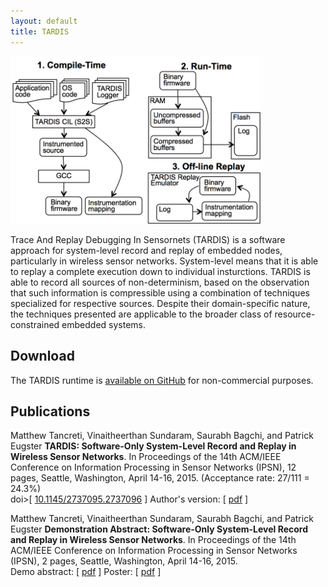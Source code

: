 ```yaml
---
layout: default
title: TARDIS
---
```


<img src="images/tardis.png" alt="Overview of TARDIS architecture." width="400" title="TARDIS" class="img"/>
<br/>

Trace And Replay Debugging In Sensornets (TARDIS) is a software approach for
system-level record and replay of embedded nodes, particularly in wireless
sensor networks. System-level means that it is able to replay a complete execution
down to individual insturctions. TARDIS is able to record all sources of
non-determinism, based on the observation that such information is compressible
using a combination of techniques specialized for respective sources. Despite their
domain-specific nature, the techniques presented are applicable to the broader class
of resource-constrained embedded systems.

Download
--------
The TARDIS runtime is [available on GitHub](https://github.com/mtancret/recordreplay) for non-commercial purposes.

Publications
------------

Matthew Tancreti, Vinaitheerthan Sundaram, Saurabh Bagchi, and Patrick Eugster
**TARDIS: Software-Only System-Level Record and Replay in Wireless Sensor Networks**.
In Proceedings of the 14th ACM/IEEE Conference on Information Processing in Sensor Networks (IPSN),
12 pages, Seattle, Washington, April 14-16, 2015.
(Acceptance rate: 27/111 = 24.3%)  
doi>\[ [10.1145/2737095.2737096](http://dx.doi.org/10.1145/2737095.2737096) \]
Author's version: \[ [pdf](documents/tardis-ipsn2015-author.pdf) \]  

Matthew Tancreti, Vinaitheerthan Sundaram, Saurabh Bagchi, and Patrick Eugster
**Demonstration Abstract: Software-Only System-Level Record and Replay in Wireless Sensor Networks**.
In Proceedings of the 14th ACM/IEEE Conference on Information Processing in Sensor Networks (IPSN),
2 pages, Seattle, Washington, April 14-16, 2015.  
Demo abstract: \[ [pdf](documents/demo-tardis-ipsn2015.pdf) \]
Poster: \[ [pdf](documents/poster-tardis-ipsn2015.pdf) \]
